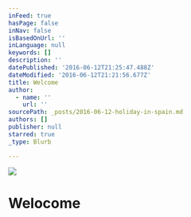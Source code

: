 ```yaml
---
inFeed: true
hasPage: false
inNav: false
isBasedOnUrl: ''
inLanguage: null
keywords: []
description: ''
datePublished: '2016-06-12T21:25:47.488Z'
dateModified: '2016-06-12T21:21:56.677Z'
title: Welcome
author:
  - name: ''
    url: ''
sourcePath: _posts/2016-06-12-holiday-in-spain.md
authors: []
publisher: null
starred: true
_type: Blurb

---
```

![](https://the-grid-user-content.s3-us-west-2.amazonaws.com/8fdb01b2-2bf4-4c00-a772-9310f001e78e.jpg)

# Welocome